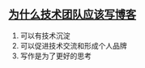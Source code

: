 
## [为什么技术团队应该写博客](http://bxbxbai.github.io/2015/09/29/why-a-team-should-write-a-blog/)
1. 可以有技术沉淀
2. 可以促进技术交流和形成个人品牌
3. 写作是为了更好的思考